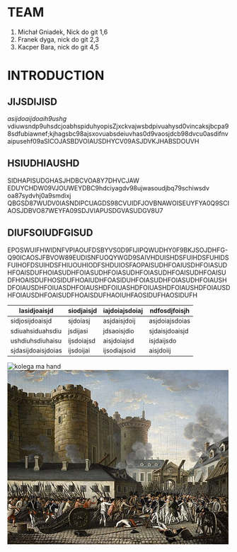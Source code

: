 # TEAM
1. Michał Gniadek, Nick do git 1,6
2. Franek dyga, nick do git 2,3
3. Kacper Bara, nick do git 4,5

# INTRODUCTION
## JIJSDIJISD
_*asijdoaijdoaih9ushg*_ vdiuwsndp9uhsdcjoabhspiduhyopisZjxckvajwsbdpivuahysd0vincaksjbcpa98sdfubiawnef;kjhagsbc98ajsxovuabsdeiuvhas0d9vaosjdcb98dvcu0asdifnvaipusehf09aSICOJASBDVOIAUSDHYCV09ASJDVKJHABSDOUVH
## HSIUDHIAUSHD
SIDHAPISUDGHASJHDBCVOA8Y7DHVCJAW EDUYCHDW09VJOUWEYDBC9hdciyagdv98ujwasoudjbq79schiwsdv oa87sydvhj0a9smdixj  QBGSD87WUDV0IASNDIPCUAGDS98CVUIDFJOVBNAWOISEUYFYA0Q9SCIAOSJDBVO87WEYFA09SDJVIAPUSDGVASUDGV8U7
## DIUFSOIUDFGISUD
EPOSWUIFHWIDNFVPIAOUFDSBYVS0D9FIJIPQWUDHY0F9BKJSOJDHFG-Q90ICAOSJFBVOW89EUDISNFUOQYWGD9SAIVHDUISHDSFUIHDSFUHIDSFUIHOFDSUIHDSFHIUOUHIODFSHDUIOSFAOPAISUDHFOAIUSDHFOIASUDHFOAISDUFHOIASUDHFOIASUDHFOIASUDHFOIASUDHFOAISUDHFOAISUDFHOAISDUFHOSIDUFHOAIUDHFOASIDUHFOIASUDHFOIASUDHFOIAUSHDFOIAUSDHFOIUASDHFOIAUSHDFOIUASHDFOIUASHDFOIAUSHDFOIAUSDHFOIAUSDHFOAISUDFHOAISDUFHAOIUHFAOSIDUFHAOSIDUFH    

Iasidjoaisjd|siodjaisjd|iajdoiajsdoiaj|ndfosdjfoisjh
-------------|---------|----------------|------------
sidjosijdoaisjd|sjdoiasj|asjdaisjdoij|asjdoiajsdoias
sdiuahsiduahsdiu|jsdijasi|jdsaoisjdio|sjdaisjdoaisjd
ushdiuhsdiuhaisu|ijsdoiajsd|aisjdoiajsd|isjdaijsdo
sjdasijdoaisjdoias|ijsdoijai|ijsodiajsoid|aisjdoiij

![kolega ma hand](https://upload.wikimedia.org/wikipedia/commons/thumb/a/a8/Tour_Eiffel_Wikimedia_Commons.jpg/800px-Tour_Eiffel_Wikimedia_Commons.jpg)
![kolega ma kloca](IMG/Anonymous_-_Prise_de_la_Bastille.jpg)






